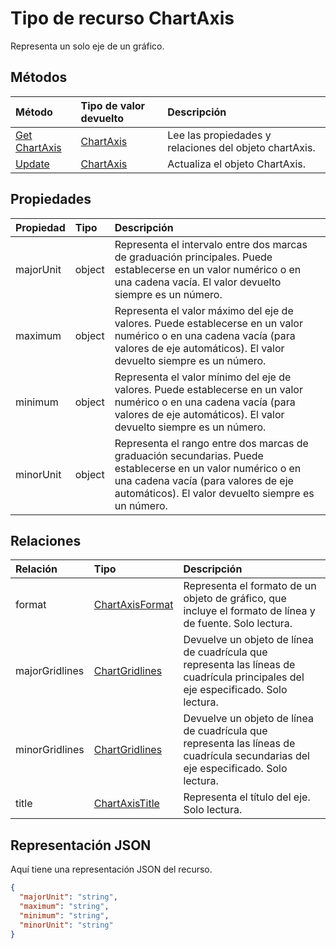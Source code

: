 # <a name="chartaxis-resource-type"></a>Tipo de recurso ChartAxis

Representa un solo eje de un gráfico.


## <a name="methods"></a>Métodos

| Método           | Tipo de valor devuelto    |Descripción|
|:---------------|:--------|:----------|
|[Get ChartAxis](../api/chartaxis_get.md) | [ChartAxis](chartaxis.md) |Lee las propiedades y relaciones del objeto chartAxis.|
|[Update](../api/chartaxis_update.md) | [ChartAxis](chartaxis.md)    |Actualiza el objeto ChartAxis. |

## <a name="properties"></a>Propiedades
| Propiedad       | Tipo    |Descripción|
|:---------------|:--------|:----------|
|majorUnit|object|Representa el intervalo entre dos marcas de graduación principales. Puede establecerse en un valor numérico o en una cadena vacía.  El valor devuelto siempre es un número.|
|maximum|object|Representa el valor máximo del eje de valores.  Puede establecerse en un valor numérico o en una cadena vacía (para valores de eje automáticos).  El valor devuelto siempre es un número.|
|minimum|object|Representa el valor mínimo del eje de valores. Puede establecerse en un valor numérico o en una cadena vacía (para valores de eje automáticos). El valor devuelto siempre es un número.|
|minorUnit|object|Representa el rango entre dos marcas de graduación secundarias. Puede establecerse en un valor numérico o en una cadena vacía (para valores de eje automáticos). El valor devuelto siempre es un número.|

## <a name="relationships"></a>Relaciones
| Relación | Tipo    |Descripción|
|:---------------|:--------|:----------|
|format|[ChartAxisFormat](chartaxisformat.md)|Representa el formato de un objeto de gráfico, que incluye el formato de línea y de fuente. Solo lectura.|
|majorGridlines|[ChartGridlines](chartgridlines.md)|Devuelve un objeto de línea de cuadrícula que representa las líneas de cuadrícula principales del eje especificado. Solo lectura.|
|minorGridlines|[ChartGridlines](chartgridlines.md)|Devuelve un objeto de línea de cuadrícula que representa las líneas de cuadrícula secundarias del eje especificado. Solo lectura.|
|title|[ChartAxisTitle](chartaxistitle.md)|Representa el título del eje. Solo lectura.|

## <a name="json-representation"></a>Representación JSON

Aquí tiene una representación JSON del recurso.

<!-- {
  "blockType": "resource",
  "optionalProperties": [

  ],
  "@odata.type": "microsoft.graph.chartaxis"
}-->

```json
{
  "majorUnit": "string",
  "maximum": "string",
  "minimum": "string",
  "minorUnit": "string"
}

```

<!-- uuid: 8fcb5dbc-d5aa-4681-8e31-b001d5168d79
2015-10-25 14:57:30 UTC -->
<!-- {
  "type": "#page.annotation",
  "description": "ChartAxis resource",
  "keywords": "",
  "section": "documentation",
  "tocPath": ""
}-->
